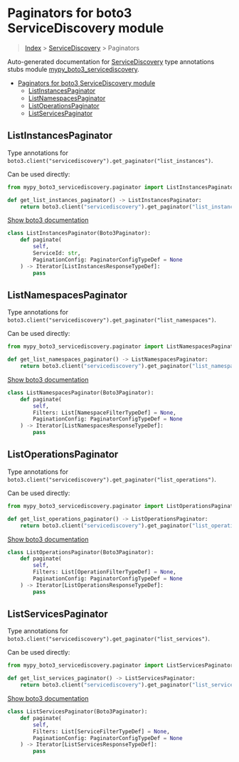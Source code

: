 # Paginators for boto3 ServiceDiscovery module

> [Index](../README.md) > [ServiceDiscovery](./README.md) > Paginators

Auto-generated documentation for [ServiceDiscovery](https://boto3.amazonaws.com/v1/documentation/api/latest/reference/services/servicediscovery.html#ServiceDiscovery)
type annotations stubs module [mypy_boto3_servicediscovery](https://pypi.org/project/mypy-boto3-servicediscovery/).

- [Paginators for boto3 ServiceDiscovery module](#paginators-for-boto3-servicediscovery-module)
  - [ListInstancesPaginator](#listinstancespaginator)
  - [ListNamespacesPaginator](#listnamespacespaginator)
  - [ListOperationsPaginator](#listoperationspaginator)
  - [ListServicesPaginator](#listservicespaginator)

## ListInstancesPaginator

Type annotations for `boto3.client("servicediscovery").get_paginator("list_instances")`.

Can be used directly:

```python
from mypy_boto3_servicediscovery.paginator import ListInstancesPaginator

def get_list_instances_paginator() -> ListInstancesPaginator:
    return boto3.client("servicediscovery").get_paginator("list_instances")
```

[Show boto3 documentation](https://boto3.amazonaws.com/v1/documentation/api/latest/reference/services/servicediscovery.html#ServiceDiscovery.Paginator.ListInstances)

```python
class ListInstancesPaginator(Boto3Paginator):
    def paginate(
        self,
        ServiceId: str,
        PaginationConfig: PaginatorConfigTypeDef = None
    ) -> Iterator[ListInstancesResponseTypeDef]:
        pass
```
## ListNamespacesPaginator

Type annotations for `boto3.client("servicediscovery").get_paginator("list_namespaces")`.

Can be used directly:

```python
from mypy_boto3_servicediscovery.paginator import ListNamespacesPaginator

def get_list_namespaces_paginator() -> ListNamespacesPaginator:
    return boto3.client("servicediscovery").get_paginator("list_namespaces")
```

[Show boto3 documentation](https://boto3.amazonaws.com/v1/documentation/api/latest/reference/services/servicediscovery.html#ServiceDiscovery.Paginator.ListNamespaces)

```python
class ListNamespacesPaginator(Boto3Paginator):
    def paginate(
        self,
        Filters: List[NamespaceFilterTypeDef] = None,
        PaginationConfig: PaginatorConfigTypeDef = None
    ) -> Iterator[ListNamespacesResponseTypeDef]:
        pass
```
## ListOperationsPaginator

Type annotations for `boto3.client("servicediscovery").get_paginator("list_operations")`.

Can be used directly:

```python
from mypy_boto3_servicediscovery.paginator import ListOperationsPaginator

def get_list_operations_paginator() -> ListOperationsPaginator:
    return boto3.client("servicediscovery").get_paginator("list_operations")
```

[Show boto3 documentation](https://boto3.amazonaws.com/v1/documentation/api/latest/reference/services/servicediscovery.html#ServiceDiscovery.Paginator.ListOperations)

```python
class ListOperationsPaginator(Boto3Paginator):
    def paginate(
        self,
        Filters: List[OperationFilterTypeDef] = None,
        PaginationConfig: PaginatorConfigTypeDef = None
    ) -> Iterator[ListOperationsResponseTypeDef]:
        pass
```
## ListServicesPaginator

Type annotations for `boto3.client("servicediscovery").get_paginator("list_services")`.

Can be used directly:

```python
from mypy_boto3_servicediscovery.paginator import ListServicesPaginator

def get_list_services_paginator() -> ListServicesPaginator:
    return boto3.client("servicediscovery").get_paginator("list_services")
```

[Show boto3 documentation](https://boto3.amazonaws.com/v1/documentation/api/latest/reference/services/servicediscovery.html#ServiceDiscovery.Paginator.ListServices)

```python
class ListServicesPaginator(Boto3Paginator):
    def paginate(
        self,
        Filters: List[ServiceFilterTypeDef] = None,
        PaginationConfig: PaginatorConfigTypeDef = None
    ) -> Iterator[ListServicesResponseTypeDef]:
        pass
```